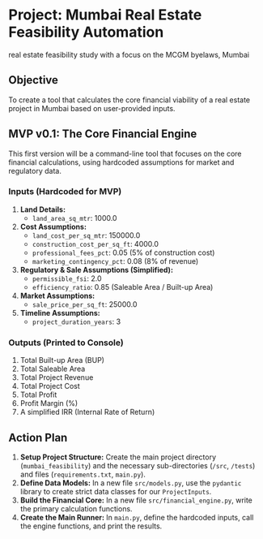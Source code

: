 # Project: Mumbai Real Estate Feasibility Automation

real estate feasibility study with a focus on the MCGM byelaws, Mumbai

## Objective
To create a tool that calculates the core financial viability of a real estate project in Mumbai based on user-provided inputs.

## MVP v0.1: The Core Financial Engine

This first version will be a command-line tool that focuses on the core financial calculations, using hardcoded assumptions for market and regulatory data.

### Inputs (Hardcoded for MVP)

1.  **Land Details:**
    *   `land_area_sq_mtr`: 1000.0
2.  **Cost Assumptions:**
    *   `land_cost_per_sq_mtr`: 150000.0
    *   `construction_cost_per_sq_ft`: 4000.0
    *   `professional_fees_pct`: 0.05 (5% of construction cost)
    *   `marketing_contingency_pct`: 0.08 (8% of revenue)
3.  **Regulatory & Sale Assumptions (Simplified):**
    *   `permissible_fsi`: 2.0
    *   `efficiency_ratio`: 0.85 (Saleable Area / Built-up Area)
4.  **Market Assumptions:**
    *   `sale_price_per_sq_ft`: 25000.0
5.  **Timeline Assumptions:**
    *   `project_duration_years`: 3

### Outputs (Printed to Console)

1.  Total Built-up Area (BUP)
2.  Total Saleable Area
3.  Total Project Revenue
4.  Total Project Cost
5.  Total Profit
6.  Profit Margin (%)
7.  A simplified IRR (Internal Rate of Return)

## Action Plan

1.  **Setup Project Structure:** Create the main project directory (`mumbai_feasibility`) and the necessary sub-directories (`/src`, `/tests`) and files (`requirements.txt`, `main.py`).
2.  **Define Data Models:** In a new file `src/models.py`, use the `pydantic` library to create strict data classes for our `ProjectInputs`.
3.  **Build the Financial Core:** In a new file `src/financial_engine.py`, write the primary calculation functions.
4.  **Create the Main Runner:** In `main.py`, define the hardcoded inputs, call the engine functions, and print the results.

